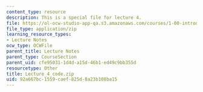```yaml
---
content_type: resource
description: This is a special file for lecture 4.
file: https://ol-ocw-studio-app-qa.s3.amazonaws.com/courses/1-00-introduction-to-computers-and-engineering-problem-solving-spring-2012/92a667bc1559caef825d8a23b108ba15_Lecture_4_code.zip
file_type: application/zip
learning_resource_types:
- Lecture Notes
ocw_type: OCWFile
parent_title: Lecture Notes
parent_type: CourseSection
parent_uid: cfe95031-1d4d-a15d-46b1-ed49c9bb355d
resourcetype: Other
title: Lecture_4_code.zip
uid: 92a667bc-1559-caef-825d-8a23b108ba15
---
```

